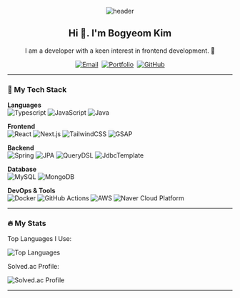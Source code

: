 <div align="center">

![header](https://capsule-render.vercel.app/api?type=waving&height=250&color=auto&text=Bogyeom%20Kim!&fontSize=45&fontAlign=50&textBg=false&reversal=true&strokeWidth=0)

<h2 align="center">Hi 👋. I'm Bogyeom Kim </h2>


<p align="center">I am a developer with a keen interest in frontend development. 🤪</p>

<p>
<a href="mailto:95bogyeom@gmail.com"><img src="https://img.shields.io/badge/Email-EA4335?style=for-the-badge&logo=gmail&logoColor=white" alt="Email"/></a>&nbsp
<a href="https://bogyeom-portfolio.vercel.app"><img src="https://img.shields.io/badge/Portfolio-2D4059?style=for-the-badge&logo=About.me&logoColor=white" alt="Portfolio"/></a>&nbsp
<a href="https://github.com/bogyeom95"><img src="https://img.shields.io/badge/GitHub-181717?style=for-the-badge&logo=github&logoColor=white" alt="GitHub" /></a>
</p>

</div>

--- 

<h3>🚀 My Tech Stack</h3>

<p>
  <strong>Languages</strong><br>
  <img src="https://img.shields.io/badge/Typescript-3178C6?style=for-the-badge&logo=typescript&logoColor=white" alt="Typescript" />
  <img src="https://img.shields.io/badge/JavaScript-F7DF1E?style=for-the-badge&logo=javascript&logoColor=black" alt="JavaScript" />
  <img src="https://img.shields.io/badge/java-%23ED8B00.svg?style=for-the-badge&logo=openjdk&logoColor=white" alt="Java" />
</p>

<p>
  <strong>Frontend</strong><br>
  <img src="https://img.shields.io/badge/React-20232A?style=for-the-badge&logo=react&logoColor=61DAFB" alt="React" />
  <img src="https://img.shields.io/badge/Next-black?style=for-the-badge&logo=next.js&logoColor=white" alt="Next.js" />
  <img src="https://img.shields.io/badge/tailwindcss-%2338B2AC.svg?style=for-the-badge&logo=tailwind-css&logoColor=white" alt="TailwindCSS" />
  <img src="https://img.shields.io/badge/GSAP-3FB34F?style=for-the-badge&logo=greensock&logoColor=white" alt="GSAP" />
</p>

<p>
  <strong>Backend</strong><br>
  <img src="https://img.shields.io/badge/Spring-6DB33F?style=for-the-badge&logo=spring&logoColor=white" alt="Spring" />
  <img src="https://img.shields.io/badge/JPA-4338CA?style=for-the-badge&logoColor=white" alt="JPA" />
  <img src="https://img.shields.io/badge/QueryDSL-0F766E?style=for-the-badge&logoColor=white" alt="QueryDSL" />
  <img src="https://img.shields.io/badge/JdbcTemplate-F7DF1E?style=for-the-badge&logoColor=black" alt="JdbcTemplate" />
</p>

<p>
  <strong>Database</strong><br>
  <img src="https://img.shields.io/badge/MySQL-4479A1?style=for-the-badge&logo=mysql&logoColor=white" alt="MySQL" />
  <img src="https://img.shields.io/badge/MongoDB-%234ea94b.svg?style=for-the-badge&logo=mongodb&logoColor=white" alt="MongoDB" />
</p>

<p>
  <strong>DevOps & Tools</strong><br>
  <img src="https://img.shields.io/badge/Docker-2496ED?style=for-the-badge&logo=docker&logoColor=white" alt="Docker" />
  <img src="https://img.shields.io/badge/GitHub%20Actions-2088FF?style=for-the-badge&logo=github-actions&logoColor=white" alt="GitHub Actions" />
  <img src="https://img.shields.io/badge/AWS-FF9900?style=for-the-badge&logo=amazon-aws&logoColor=white" alt="AWS" />
  <img src="https://img.shields.io/badge/NCP-00B300?style=for-the-badge&logoColor=white" alt="Naver Cloud Platform" />
</p>

---

<h3>🔥 My Stats</h3>


<p>Top Languages I Use:</p>
<p>
  <img src="https://github-readme-stats.vercel.app/api/top-langs/?username=bogyeom95&layout=compact" alt="Top Languages" />
</p>

<p>Solved.ac Profile:</p>
<p>
  <img src="http://mazassumnida.wtf/api/v2/generate_badge?boj=95bogyeom" alt="Solved.ac Profile" />
</p>

---
